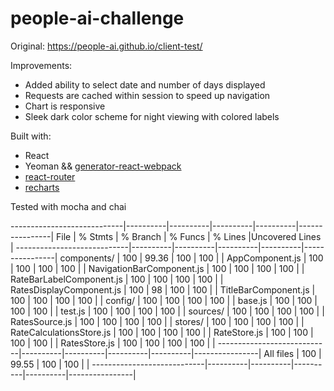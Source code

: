 # people-ai-challenge

Original: https://people-ai.github.io/client-test/

Improvements:

* Added ability to select date and number of days displayed
* Requests are cached within session to speed up navigation
* Chart is responsive
* Sleek dark color scheme for night viewing with colored labels

Built with:

* React
* Yeoman && [generator-react-webpack](https://github.com/react-webpack-generators/generator-react-webpack)
* [react-router](https://github.com/ReactTraining/react-router)
* [recharts](https://github.com/recharts/recharts)

Tested with mocha and chai

----------------------------|----------|----------|----------|----------|----------------|
File                        |  % Stmts | % Branch |  % Funcs |  % Lines |Uncovered Lines |
----------------------------|----------|----------|----------|----------|----------------|
 components/                |      100 |    99.36 |      100 |      100 |                |
  AppComponent.js           |      100 |      100 |      100 |      100 |                |
  NavigationBarComponent.js |      100 |      100 |      100 |      100 |                |
  RateBarLabelComponent.js  |      100 |      100 |      100 |      100 |                |
  RatesDisplayComponent.js  |      100 |       98 |      100 |      100 |                |
  TitleBarComponent.js      |      100 |      100 |      100 |      100 |                |
 config/                    |      100 |      100 |      100 |      100 |                |
  base.js                   |      100 |      100 |      100 |      100 |                |
  test.js                   |      100 |      100 |      100 |      100 |                |
 sources/                   |      100 |      100 |      100 |      100 |                |
  RatesSource.js            |      100 |      100 |      100 |      100 |                |
 stores/                    |      100 |      100 |      100 |      100 |                |
  RateCalculationsStore.js  |      100 |      100 |      100 |      100 |                |
  RateStore.js              |      100 |      100 |      100 |      100 |                |
  RatesStore.js             |      100 |      100 |      100 |      100 |                |
----------------------------|----------|----------|----------|----------|----------------|
All files                   |      100 |    99.55 |      100 |      100 |                |
----------------------------|----------|----------|----------|----------|----------------|
